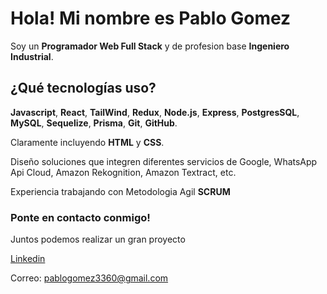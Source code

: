 # Hola! Mi nombre es Pablo Gomez

Soy un **Programador Web Full Stack** y de profesion base **Ingeniero Industrial**.

## ¿Qué tecnologías uso?

**Javascript**, **React**, **TailWind**, **Redux**, **Node.js**, **Express**, **PostgresSQL**, **MySQL**, **Sequelize**, **Prisma**, **Git**, **GitHub**.

Claramente incluyendo **HTML** y **CSS**.

Diseño soluciones que integren diferentes servicios de Google, WhatsApp Api Cloud, Amazon Rekognition, Amazon Textract, etc.

Experiencia trabajando con Metodologia Agil **SCRUM**

### Ponte en contacto conmigo! 
Juntos podemos realizar un gran proyecto

[Linkedin](https://www.linkedin.com/in/pablogomez3360)

Correo: pablogomez3360@gmail.com
